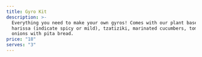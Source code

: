 ```yaml
---
title: Gyro Kit
description: >-
  Everything you need to make your own gyros! Comes with our plant based gyro,
  harissa (indicate spicy or mild), tzatiziki, marinated cucumbers, tomatoes and
  onions with pita bread.
price: "18"
serves: "3"
---
```

